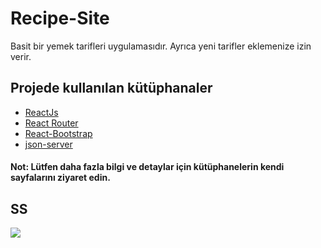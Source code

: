 # Recipe-Site
Basit bir yemek tarifleri uygulamasıdır. Ayrıca yeni tarifler eklemenize izin verir.
## Projede kullanılan kütüphanaler
- [ReactJs](https://react.dev/)
- [React Router](https://reactrouter.com/en/main)
- [React-Bootstrap](https://react-bootstrap.netlify.app/)
- [json-server](https://www.npmjs.com/package/json-server)

#### Not: Lütfen daha fazla bilgi ve detaylar için kütüphanelerin kendi sayfalarını ziyaret edin.

## SS
![](https://media.giphy.com/media/v1.Y2lkPTc5MGI3NjExMnRibXNrcGZnNHkxOHlreHJrNW1sYWFlYmZsOXBmeDB5aXNsOXozbSZlcD12MV9pbnRlcm5hbF9naWZfYnlfaWQmY3Q9Zw/JB08QXGa1GYqHSwEnw/giphy.gif)
